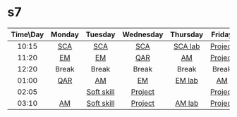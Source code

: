 # s7


| Time\Day | Monday | Tuesday | Wednesday | Thursday | Friday |
| :-----: | :-----: | :-----: | :-----: | :-----: | :-----: |
| 10:15 | [SCA](https://meet.google.com/qwn-iaoh-nov) | [SCA](https://meet.google.com/aef-dfev-thg) | [SCA](https://meet.google.com/mxz-sqvx-him) | [SCA lab](https://meet.google.com/shr-ejpc-kbd) | [Project](https://meet.google.com) |
| 11:20 | [EM](https://meet.google.com/mww-jbzp-fvz)  | [EM](https://meet.google.com/ekm-iziy-mqj) | [QAR](https://meet.google.com) | [AM](https://meet.google.com) | [Project](https://meet.google.com) |
| 12:20 |  Break  | Break | Break | Break | Break |
| 01:00 | [QAR](https://meet.google.com/zzw-gdon-rwx) | [AM](https://meet.google.com) | [EM](https://meet.google.com/vyi-kkzp-vww) | [EM lab](https://meet.google.com/bhv-oznc-sqw) | [AM](https://meet.google.com) |
| 02:05 |  []()   | [Soft skill](https://meet.google.com) | [Project](https://meet.google.com) | []() | [Project](https://meet.google.com) |
| 03:10 | [AM](https://meet.google.com)  | [Soft skill](https://meet.google.com) | [Project](https://meet.google.com) | [AM lab](https://meet.google.com) | [Project](https://meet.google.com) |
